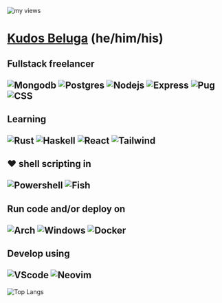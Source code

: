 ![my views](https://komarev.com/ghpvc/?username=kudostoy0u)
# [Kudos Beluga](https://futureprodude.repl.co/) (he/him/his)
## Fullstack freelancer <br><br>![Mongodb](https://img.shields.io/badge/MongoDB-4EA94B?style=for-the-badge&logo=mongodb&logoColor=white) ![Postgres](https://img.shields.io/badge/PostgreSQL-316192?style=for-the-badge&logo=postgresql&logoColor=white) ![Nodejs](https://img.shields.io/badge/Node.js-43853D?style=for-the-badge&logo=node.js&logoColor=white) ![Express](https://img.shields.io/badge/Express.js-404D59?style=for-the-badge&logo=express&logoColor=white) ![Pug](https://img.shields.io/badge/pug-964B00?style=for-the-badge&logo=pug&logoColor=white) ![CSS](https://img.shields.io/badge/CSS3-1572B6?style=for-the-badge&logo=css3&logoColor=white)
## Learning <br><br>![Rust](https://img.shields.io/badge/Rust-000000?style=for-the-badge&logo=rust&logoColor=white) ![Haskell](https://img.shields.io/badge/Haskell-430098?style=for-the-badge&logo=haskell&logoColor=white) ![React](https://img.shields.io/badge/React-20232A?style=for-the-badge&logo=react&logoColor=61DAFB) ![Tailwind](https://img.shields.io/badge/Tailwind_CSS-38B2AC?style=for-the-badge&logo=tailwind-css&logoColor=white)
## ❤️ shell scripting in <br><br>![Powershell](https://img.shields.io/badge/powershell-0081CB?style=for-the-badge&logo=powershell&logoColor=white) ![Fish](https://img.shields.io/badge/Fish-ED8B00?style=for-the-badge&logo=gnu-bash&logoColor=white)
## Run code and/or deploy on<br><br>![Arch](https://img.shields.io/badge/Arch_Linux-1793D1?style=for-the-badge&logo=arch-linux&logoColor=white) ![Windows](https://img.shields.io/badge/Windows%20Insider-0078D6?style=for-the-badge&logo=windows&logoColor=white) ![Docker](https://img.shields.io/badge/Docker-3498DB?style=for-the-badge&logo=docker&logoColor=white)
## Develop using<br><br>![VScode](https://img.shields.io/badge/VScode-0089D6?style=for-the-badge&logo=visual-studio-code&logoColor=white) ![Neovim](https://img.shields.io/badge/Neovim-006400?style=for-the-badge&logo=neovim&logoColor=white)

![Top Langs](https://github-readme-stats.vercel.app/api/top-langs/?username=kudostoy0u)
